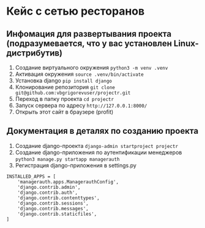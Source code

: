 # Кейс с сетью ресторанов

## Инфомация для развертывания проекта (подразумевается, что у вас установлен Linux-дистрибутив)
1. Создание виртуального окружения ```python3 -m venv .venv```
2. Активация окружения ```source .venv/bin/activate```
3. Установка django ```pip install django```
4. Клонирование репозитория ```git clone git@github.com:vbgrigorevuser/projectr.git```
6. Переход в папку проекта ```cd projectr```
7. Запуск сервера по адресу ```http://127.0.0.1:8000/```
8. Открыть этот сайт в браузере (profit)

## Документация в деталях по созданию проекта
1. Создание django-проекта ```django-admin startproject projectr```
2. Создание django-приложения по аутентификации менеджеров ```python3 manage.py startapp managerauth```
3. Регистрация django-приложения в settings.py
```
INSTALLED_APPS = [
    'managerauth.apps.ManagerauthConfig',
    'django.contrib.admin',
    'django.contrib.auth',
    'django.contrib.contenttypes',
    'django.contrib.sessions',
    'django.contrib.messages',
    'django.contrib.staticfiles',
]
```
